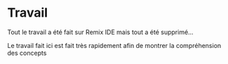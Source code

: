 # Travail

Tout le travail a été fait sur Remix IDE mais tout a été supprimé...

Le travail fait ici est fait très rapidement afin de montrer la compréhension des concepts